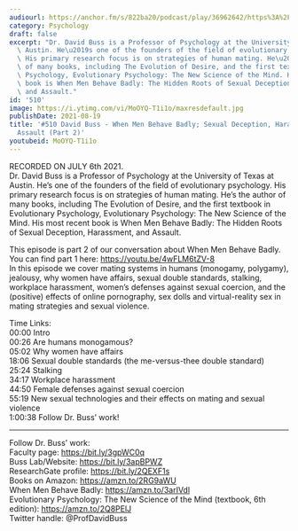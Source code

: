 ```yaml
---
audiourl: https://anchor.fm/s/822ba20/podcast/play/36962642/https%3A%2F%2Fd3ctxlq1ktw2nl.cloudfront.net%2Fstaging%2F2021-6-9%2Fa6b74948-fce1-5fd0-6b28-aa7840ac18c7.m4a
category: Psychology
draft: false
excerpt: "Dr. David Buss is a Professor of Psychology at the University of Texas at\
  \ Austin. He\u2019s one of the founders of the field of evolutionary psychology.\
  \ His primary research focus is on strategies of human mating. He\u2019s the author\
  \ of many books, including The Evolution of Desire, and the first textbook in Evolutionary\
  \ Psychology, Evolutionary Psychology: The New Science of the Mind. His most recent\
  \ book is When Men Behave Badly: The Hidden Roots of Sexual Deception, Harassment,\
  \ and Assault."
id: '510'
image: https://i.ytimg.com/vi/MoOYQ-T1i1o/maxresdefault.jpg
publishDate: 2021-08-19
title: '#510 David Buss - When Men Behave Badly; Sexual Deception, Harassment, and
  Assault (Part 2)'
youtubeid: MoOYQ-T1i1o
---
```

<div class="timelinks">

RECORDED ON JULY 6th 2021.  
Dr. David Buss is a Professor of Psychology at the University of Texas at Austin. He’s one of the founders of the field of evolutionary psychology. His primary research focus is on strategies of human mating. He’s the author of many books, including The Evolution of Desire, and the first textbook in Evolutionary Psychology, Evolutionary Psychology: The New Science of the Mind. His most recent book is When Men Behave Badly: The Hidden Roots of Sexual Deception, Harassment, and Assault.

This episode is part 2 of our conversation about When Men Behave Badly. You can find part 1 here: https://youtu.be/4wFLM6tZV-8  
In this episode we cover mating systems in humans (monogamy, polygamy), jealousy, why women have affairs, sexual double standards, stalking, workplace harassment, women’s defenses against sexual coercion, and the (positive) effects of online pornography, sex dolls and virtual-reality sex in mating strategies and sexual violence.

Time Links:  
<time>00:00</time> Intro  
<time>00:26</time> Are humans monogamous?  
<time>05:02</time> Why women have affairs  
<time>18:06</time> Sexual double standards (the me-versus-thee double standard)  
<time>25:24</time> Stalking  
<time>34:17</time> Workplace harassment  
<time>44:50</time> Female defenses against sexual coercion  
<time>55:19</time> New sexual technologies and their effects on mating and sexual violence  
<time>1:00:38</time> Follow Dr. Buss’ work!

---

Follow Dr. Buss’ work:  
Faculty page: https://bit.ly/3gpWC0q  
Buss Lab/Website: https://bit.ly/3apBPWZ  
ResearchGate profile: https://bit.ly/2QEXF1s  
Books on Amazon: https://amzn.to/2RG9aWU  
When Men Behave Badly: https://amzn.to/3arIVdl  
Evolutionary Psychology: The New Science of the Mind (textbook, 6th edition): https://amzn.to/2Q8PElJ  
Twitter handle: @ProfDavidBuss
</div>

